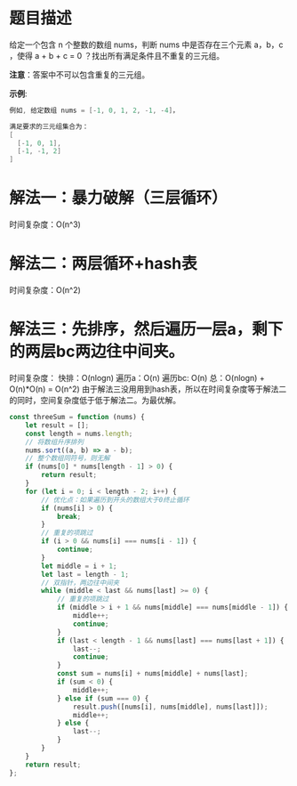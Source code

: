 # 题目描述

给定一个包含 n 个整数的数组 nums，判断 nums 中是否存在三个元素 a，b，c ，使得 a + b + c = 0 ？找出所有满足条件且不重复的三元组。

**注意**：答案中不可以包含重复的三元组。

**示例**:

``` c
例如, 给定数组 nums = [-1, 0, 1, 2, -1, -4]，

满足要求的三元组集合为：
[
  [-1, 0, 1],
  [-1, -1, 2]
]
```

# 解法一：暴力破解（三层循环）

时间复杂度：O(n^3)

# 解法二：两层循环+hash表

时间复杂度：O(n^2)

# 解法三：先排序，然后遍历一层a，剩下的两层bc两边往中间夹。

时间复杂度：
快排：O(nlogn)
遍历a：O(n)
遍历bc: O(n)
总：O(nlogn) + O(n)*O(n) = O(n^2)
由于解法三没用用到hash表，所以在时间复杂度等于解法二的同时，空间复杂度低于低于解法二。为最优解。

``` js
const threeSum = function (nums) {
    let result = [];
    const length = nums.length;
    // 将数组升序排列
    nums.sort((a, b) => a - b);
    // 整个数组同符号，则无解 
    if (nums[0] * nums[length - 1] > 0) {
        return result;
    }
    for (let i = 0; i < length - 2; i++) {
        // 优化点：如果遍历到开头的数组大于0终止循环
        if (nums[i] > 0) {
            break;
        }
        // 重复的项跳过
        if (i > 0 && nums[i] === nums[i - 1]) {
            continue;
        }
        let middle = i + 1;
        let last = length - 1;
        // 双指针，两边往中间夹
        while (middle < last && nums[last] >= 0) {
            // 重复的项跳过
            if (middle > i + 1 && nums[middle] === nums[middle - 1]) {
                middle++;
                continue;
            }
            if (last < length - 1 && nums[last] === nums[last + 1]) {
                last--;
                continue;
            }
            const sum = nums[i] + nums[middle] + nums[last];
            if (sum < 0) {
                middle++;
            } else if (sum === 0) {
                result.push([nums[i], nums[middle], nums[last]]);
                middle++;
            } else {
                last--;
            }
        }
    }
    return result;
};
```

